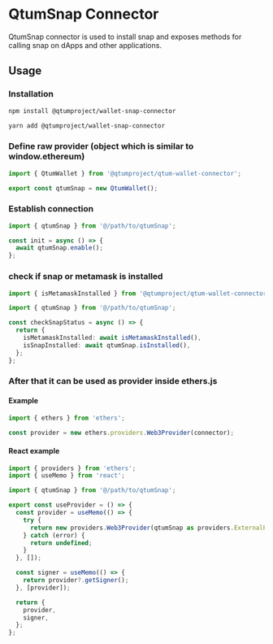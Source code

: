 # QtumSnap Connector

QtumSnap connector is used to install snap and exposes methods for calling snap on dApps and other applications.

## Usage

### Installation

```bash
npm install @qtumproject/wallet-snap-connector
```

```bash
yarn add @qtumproject/wallet-snap-connector
```

### Define raw provider (object which is similar to window.ethereum)

```typescript
import { QtumWallet } from '@qtumproject/qtum-wallet-connector';

export const qtumSnap = new QtumWallet();
```

### Establish connection

```typescript
import { qtumSnap } from '@/path/to/qtumSnap';

const init = async () => {
  await qtumSnap.enable();
};
```

### check if snap or metamask is installed

```typescript
import { isMetamaskInstalled } from '@qtumproject/qtum-wallet-connector';

import { qtumSnap } from '@/path/to/qtumSnap';

const checkSnapStatus = async () => {
  return {
    isMetamaskInstalled: await isMetamaskInstalled(),
    isSnapInstalled: await qtumSnap.isInstalled(),
  };
};
```

### After that it can be used as provider inside ethers.js

#### Example

```typescript
import { ethers } from 'ethers';

const provider = new ethers.providers.Web3Provider(connector);
```

#### React example

```typescript
import { providers } from 'ethers';
import { useMemo } from 'react';

import { qtumSnap } from '@/path/to/qtumSnap';

export const useProvider = () => {
  const provider = useMemo(() => {
    try {
      return new providers.Web3Provider(qtumSnap as providers.ExternalProvider);
    } catch (error) {
      return undefined;
    }
  }, []);

  const signer = useMemo(() => {
    return provider?.getSigner();
  }, [provider]);

  return {
    provider,
    signer,
  };
};
```
